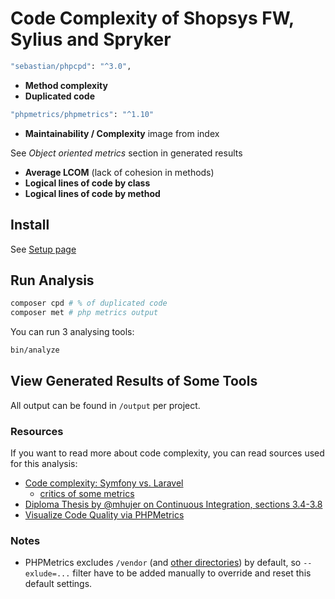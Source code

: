 # Code Complexity of Shopsys FW, Sylius and Spryker 

```bash
"sebastian/phpcpd": "^3.0",
```

- **Method complexity**
- **Duplicated code**

```bash
"phpmetrics/phpmetrics": "^1.10"
```

- **Maintainability / Complexity** image from index

See *Object oriented metrics* section in generated results

- **Average LCOM** (lack of cohesion in methods)  
- **Logical lines of code by class**
- **Logical lines of code by method**


## Install

See [Setup page](/docs/setup.md)


## Run Analysis



```bash
composer cpd # % of duplicated code
composer met # php metrics output
```

You can run 3 analysing tools:

```bash
bin/analyze
```


## View Generated Results of Some Tools  

All output can be found in `/output` per project.


### Resources

If you want to read more about code complexity, you can read sources used for this analysis: 

- [Code complexity: Symfony vs. Laravel](https://medium.com/@taylorotwell/measuring-code-complexity-64356da605f9)
    - [critics of some metrics](https://news.ycombinator.com/item?id=13364649)
- [Diploma Thesis by @mhujer on Continuous Integration, sections 3.4-3.8](https://blog.martinhujer.cz/bp/)
- [Visualize Code Quality via PHPMetrics](https://www.sitepoint.com/visualize-codes-quality-phpmetrics/)


### Notes

- PHPMetrics excludes `/vendor` (and [other directories](https://github.com/phpmetrics/PhpMetrics/blob/d0a127cd2da8e75a56b7a27eff7a153c6fed83e6/src/Hal/Application/Config/TreeBuilder.php#L48)) by default, so `--exlude=...` filter have to be added manually to override and reset this default settings.
